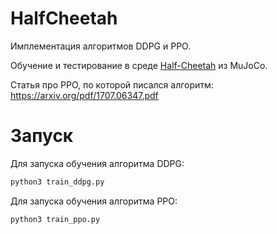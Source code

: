 # HalfCheetah

Имплементация алгоритмов DDPG и PPO. 

Обучение и тестирование в среде [Half-Cheetah](https://robotics.farama.org/envs/MaMuJoCo/ma_half_cheetah/) из MuJoCo.

Статья про PPO, по которой писался алгоритм: https://arxiv.org/pdf/1707.06347.pdf

# Запуск
Для запуска обучения алгоритма DDPG:
```python
python3 train_ddpg.py
```

Для запуска обучения алгоритма PPO:
```python
python3 train_ppo.py
```

